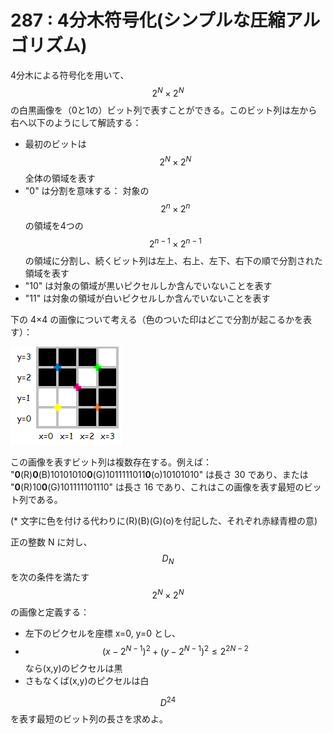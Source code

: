 # 287 : 4分木符号化\(シンプルな圧縮アルゴリズム\)

4分木による符号化を用いて、$$2^N\times 2^N$$の白黒画像を（0と1の）ビット列で表すことができる。このビット列は左から右へ以下のようにして解読する：

* 最初のビットは$$2^N\times 2^N$$全体の領域を表す
* "0" は分割を意味する： 対象の$$2^n\times 2^n$$の領域を4つの$$2^{n-1}\times 2^{n-1}$$の領域に分割し、続くビット列は左上、右上、左下、右下の順で分割された領域を表す
* "10" は対象の領域が黒いピクセルしか含んでいないことを表す
* "11" は対象の領域が白いピクセルしか含んでいないことを表す

下の 4×4 の画像について考える（色のついた印はどこで分割が起こるかを表す）：

![](../../.gitbook/assets/image%20%2821%29.png)

この画像を表すビット列は複数存在する。例えば：  
"**0**\(R\)**0**\(B\)10101010**0**\(G\)1011111011**0**\(o\)10101010" は長さ 30 であり、または  
"**0**\(R\)10**0**\(G\)101111101110" は長さ 16 であり、これはこの画像を表す最短のビット列である。

\(\* 文字に色を付ける代わりに\(R\)\(B\)\(G\)\(o\)を付記した、それぞれ赤緑青橙の意\)

正の整数 N に対し、$$D_N$$を次の条件を満たす$$2^N\times 2^N$$の画像と定義する：

* 左下のピクセルを座標 x=0, y=0 とし、
* $$(x-2^{N-1})^2+(y-2^{N-1})^2 ≤ 2^{2N-2}$$なら\(x,y\)のピクセルは黒
* さもなくば\(x,y\)のピクセルは白

$$D^{24}$$を表す最短のビット列の長さを求めよ。

